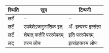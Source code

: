 | स्थिति | सूत्र | टिप्पणी |
| ----- | ------- | ------ |
| लटँ | - | - |
| लटँ | उपदेशेऽजनुनासिक इत् | अँ-इत्यस्य इत्संज्ञा |
| लटँ | शेषात् कर्तरि परस्मैपदम् | इति परस्मैपदम् |
| लट् | तस्य लोपः | इत्संज्ञकस्य लोपः |
